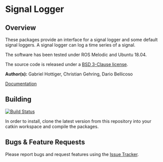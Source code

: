 # Signal Logger

## Overview

These packages provide an interface for a signal logger and some default signal loggers. A signal logger can log a time series of a signal.

The software has been tested under ROS Melodic and Ubuntu 18.04.

The source code is released under a [BSD 3-Clause license](LICENSE).

**Author(s):** Gabriel Hottiger, Christian Gehring, Dario Bellicoso

[Documentation](http://docs.leggedrobotics.com/signal_logger_doc/)

## Building

[![Build Status](https://ci.leggedrobotics.com/buildStatus/icon?job=bitbucket_leggedrobotics/signal_logger/master)](https://ci.leggedrobotics.com/job/bitbucket_leggedrobotics/job/signal_logger/job/master/)

In order to install, clone the latest version from this repository into your catkin workspace and compile the packages.

## Bugs & Feature Requests

Please report bugs and request features using the [Issue Tracker](https://bitbucket.org/leggedrobotics/signal_logger/issues).
